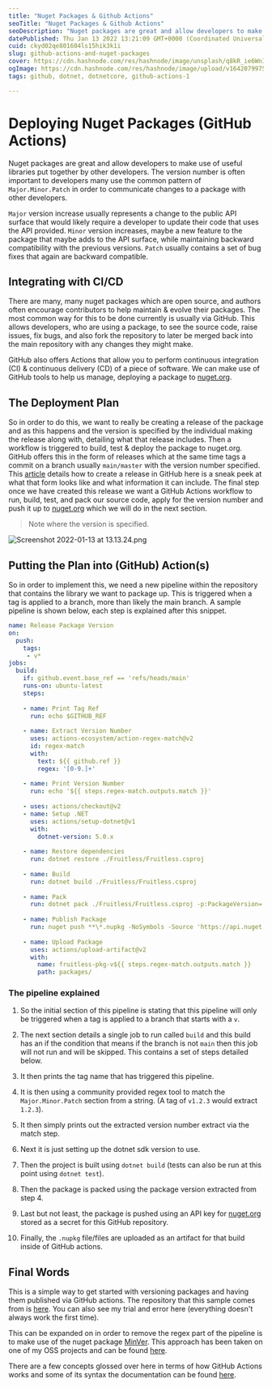```yaml
---
title: "Nuget Packages & Github Actions"
seoTitle: "Nuget Packages & Github Actions"
seoDescription: "Nuget packages are great and allow developers to make use of useful libraries put together by other developers. The version number is often important to dev"
datePublished: Thu Jan 13 2022 13:21:09 GMT+0000 (Coordinated Universal Time)
cuid: ckyd02qe801604ls15hik3k1i
slug: github-actions-and-nuget-packages
cover: https://cdn.hashnode.com/res/hashnode/image/unsplash/q8kR_ie6WnI/upload/v1642079787303/5Od4up4oG.jpeg
ogImage: https://cdn.hashnode.com/res/hashnode/image/upload/v1642079975783/K1XCAyehA.png
tags: github, dotnet, dotnetcore, github-actions-1

---
```


# Deploying Nuget Packages (GitHub Actions)

Nuget packages are great and allow developers to make use of useful libraries put together by other developers. The version number is often important to developers many use the common pattern of `Major.Minor.Patch` in order to communicate changes to a package with other developers.

`Major` version increase usually represents a change to the public API surface that would likely require a developer to update their code that uses the API provided. `Minor` version increases, maybe a new feature to the package that maybe adds to the API surface, while maintaining backward compatibility with the previous versions. `Patch` usually contains a set of bug fixes that again are backward compatible.

## Integrating with CI/CD

There are many, many nuget packages which are open source, and authors often encourage contributors to help maintain & evolve their packages. The most common way for this to be done currently is usually via GitHub. This allows developers, who are using a package, to see the source code, raise issues, fix bugs, and also fork the repository to later be merged back into the main repository with any changes they might make.

GitHub also offers Actions that allow you to perform continuous integration (CI) & continuous delivery (CD) of a piece of software. We can make use of GitHub tools to help us manage, deploying a package to [nuget.org](https://www.nuget.org/). 

## The Deployment Plan

So in order to do this, we want to really be creating a release of the package and as this happens and the version is specified by the individual making the release along with, detailing what that release includes. Then a workflow is triggered to build, test & deploy the package to nuget.org. GitHub offers this in the form of releases which at the same time tags a commit on a branch usually `main/master`  with the version number specified. This [article](https://guides.github.com/activities/citable-code/) details how to create a release in GitHub here is a sneak peek at what that form looks like and what information it can include. The final step once we have created this release we want a GitHub Actions workflow to run, build, test, and pack our source code, apply for the version number and push it up to [nuget.org](https://www.nuget.org/) which we will do in the next section.

> Note where the version is specified.


![Screenshot 2022-01-13 at 13.13.24.png](https://cdn.hashnode.com/res/hashnode/image/upload/v1642079608657/s1r054BWb.png)

## Putting the Plan into (GitHub) Action(s)

So in order to implement this, we need a new pipeline within the repository that contains the library we want to package up. This is triggered when a tag is applied to a branch, more than likely the main branch. A sample pipeline is shown below, each step is explained after this snippet.

```yaml
name: Release Package Version
on:
  push:  
    tags:
     - v*     
jobs: 
  build:
    if: github.event.base_ref == 'refs/heads/main'
    runs-on: ubuntu-latest
    steps:    
    
    - name: Print Tag Ref
      run: echo $GITHUB_REF
      
    - name: Extract Version Number
      uses: actions-ecosystem/action-regex-match@v2
      id: regex-match
      with:
        text: ${{ github.ref }}
        regex: '[0-9.]+'
       
    - name: Print Version Number
      run: echo '${{ steps.regex-match.outputs.match }}'
      
    - uses: actions/checkout@v2
    - name: Setup .NET  
      uses: actions/setup-dotnet@v1
      with:
        dotnet-version: 5.0.x
        
    - name: Restore dependencies
      run: dotnet restore ./Fruitless/Fruitless.csproj
      
    - name: Build
      run: dotnet build ./Fruitless/Fruitless.csproj
      
    - name: Pack
      run: dotnet pack ./Fruitless/Fruitless.csproj -p:PackageVersion='${{ steps.regex-match.outputs.match }}' --output packages
      
    - name: Publish Package
      run: nuget push **\*.nupkg -NoSymbols -Source 'https://api.nuget.org/v3/index.json' -ApiKey ${{secrets.NUGET_API_KEY}}
      
    - name: Upload Package
      uses: actions/upload-artifact@v2
      with:
        name: fruitless-pkg-v${{ steps.regex-match.outputs.match }}
        path: packages/
```

### The pipeline explained

1. So the initial section of this pipeline is stating that this pipeline will only be triggered when a tag is applied to a branch that starts with a `v`.

2. The next section details a single job to run called `build` and this build has an if the condition that means if the branch is not `main` then this job will not run and will be skipped. This contains a set of steps detailed below.

3. It then prints the tag name that has triggered this pipeline.

4. It is then using a community provided regex tool to match the `Major.Minor.Patch` section from a string. (A tag of `v1.2.3` would extract `1.2.3`).

5. It then simply prints out the extracted version number extract via the match step.

6. Next it is just setting up the dotnet sdk version to use.

7. Then the project is built using `dotnet build` (tests can also be run at this point using `dotnet test`).
 
8. Then the package is packed using the package version extracted from step 4.

9. Last but not least, the package is pushed using an API key for [nuget.org](https://www.nuget.org/) stored as a secret for this GitHub repository.

10. Finally, the `.nupkg` file/files are uploaded as an artifact for that build inside of GitHub actions.

## Final Words

This is a simple way to get started with versioning packages and having them published via GitHub actions. The repository that this sample comes from is [here](https://github.com/mumby0168/tag_release_package). You can also see my trial and error here (everything doesn't always work the first time).

This can be expanded on in order to remove the regex part of the pipeline is to make use of the nuget package [MinVer](https://github.com/adamralph/minver). This approach has been taken on one of my OSS projects and can be found [here](https://github.com/IEvangelist/azure-cosmos-dotnet-repository).

There are a few concepts glossed over here in terms of how GitHub Actions works and some of its syntax the documentation can be found [here](https://docs.github.com/en/actions).